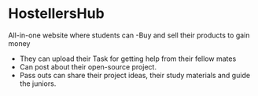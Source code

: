 # HostellersHub
All-in-one website where students can
-Buy and sell their products to gain money
- They can upload their Task for getting help from their fellow mates
- Can post about their open-source project.
- Pass outs can share their project ideas, their study materials and guide the juniors.
